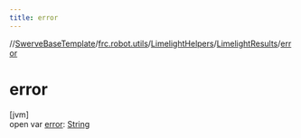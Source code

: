 ```yaml
---
title: error
---
```

//[SwerveBaseTemplate](../../../../index.html)/[frc.robot.utils](../../index.html)/[LimelightHelpers](../index.html)/[LimelightResults](index.html)/[error](error.html)



# error



[jvm]\
open var [error](error.html): [String](https://docs.oracle.com/javase/8/docs/api/java/lang/String.html)




